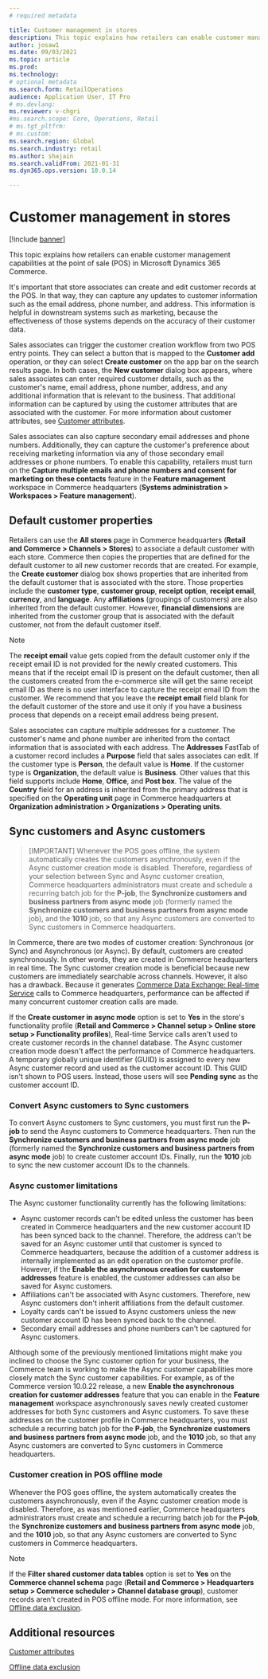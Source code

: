 ```yaml
---
# required metadata

title: Customer management in stores
description: This topic explains how retailers can enable customer management capabilities at the point of sale (POS) in Microsoft Dynamics 365 Commerce.
author: josaw1
ms.date: 09/03/2021
ms.topic: article
ms.prod: 
ms.technology: 
# optional metadata
ms.search.form: RetailOperations
audience: Application User, IT Pro
# ms.devlang: 
ms.reviewer: v-chgri
#ms.search.scope: Core, Operations, Retail
# ms.tgt_pltfrm: 
# ms.custom: 
ms.search.region: Global
ms.search.industry: retail
ms.author: shajain
ms.search.validFrom: 2021-01-31
ms.dyn365.ops.version: 10.0.14

---
```


# Customer management in stores

[!include [banner](includes/banner.md)]

This topic explains how retailers can enable customer management capabilities at the point of sale (POS) in Microsoft Dynamics 365 Commerce.

It's important that store associates can create and edit customer records at the POS. In that way, they can capture any updates to customer information such as the email address, phone number, and address. This information is helpful in downstream systems such as marketing, because the effectiveness of those systems depends on the accuracy of their customer data.

Sales associates can trigger the customer creation workflow from two POS entry points. They can select a button that is mapped to the **Customer add** operation, or they can select **Create customer** on the app bar on the search results page. In both cases, the **New customer** dialog box appears, where sales associates can enter required customer details, such as the customer's name, email address, phone number, address, and any additional information that is relevant to the business. That additional information can be captured by using the customer attributes that are associated with the customer. For more information about customer attributes, see [Customer attributes](dev-itpro/customer-attributes.md).

Sales associates can also capture secondary email addresses and phone numbers. Additionally, they can capture the customer's preference about receiving marketing information via any of those secondary email addresses or phone numbers. To enable this capability, retailers must turn on the **Capture multiple emails and phone numbers and consent for marketing on these contacts** feature in the **Feature management** workspace in Commerce headquarters (**Systems administration \> Workspaces \> Feature management**).

## Default customer properties

Retailers can use the **All stores** page in Commerce headquarters (**Retail and Commerce \> Channels \> Stores**) to associate a default customer with each store. Commerce then copies the properties that are defined for the default customer to all new customer records that are created. For example, the **Create customer** dialog box shows properties that are inherited from the default customer that is associated with the store. Those properties include the **customer type**, **customer group**, **receipt option**, **receipt email**, **currency**, and **language**. Any **affiliations** (groupings of customers) are also inherited from the default customer. However, **financial dimensions** are inherited from the customer group that is associated with the default customer, not from the default customer itself.

> [!NOTE]
> The **receipt email** value gets copied from the default customer only if the receipt email ID is not provided for the newly created customers. This means that if the receipt email ID is present on the default customer, then all the customers created from the e-commerce site will get the same receipt email ID as there is no user interface to capture the receipt email ID from the customer. We recommend that you leave the **receipt email** field blank for the default customer of the store and use it only if you have a business process that depends on a receipt email address being present. 

Sales associates can capture multiple addresses for a customer. The customer's name and phone number are inherited from the contact information that is associated with each address. The **Addresses** FastTab of a customer record includes a **Purpose** field that sales associates can edit. If the customer type is **Person**, the default value is **Home**. If the customer type is **Organization**, the default value is **Business**. Other values that this field supports include **Home**, **Office**, and **Post box**. The value of the **Country** field for an address is inherited from the primary address that is specified on the **Operating unit** page in Commerce headquarters at **Organization administration \> Organizations \> Operating units**.

## Sync customers and Async customers

> [IMPORTANT]
> Whenever the POS goes offline, the system automatically creates the customers asynchronously, even if the Async customer creation mode is disabled. Therefore, regardless of your selection between Sync and Async customer creation, Commerce headquarters administrators must create and schedule a recurring batch job for the **P-job**, the **Synchronize customers and business partners from async mode** job (formerly named the **Synchronize customers and business partners from async mode** job), and the **1010** job, so that any Async customers are converted to Sync customers in Commerce headquarters.

In Commerce, there are two modes of customer creation: Synchronous (or Sync) and Asynchronous (or Async). By default, customers are created synchronously. In other words, they are created in Commerce headquarters in real time. The Sync customer creation mode is beneficial because new customers are immediately searchable across channels. However, it also has a drawback. Because it generates [Commerce Data Exchange: Real-time Service](dev-itpro/define-retail-channel-communications-cdx.md#realtime-service) calls to Commerce headquarters, performance can be affected if many concurrent customer creation calls are made.

If the **Create customer in async mode** option is set to **Yes** in the store's functionality profile (**Retail and Commerce \> Channel setup \> Online store setup \> Functionality profiles**), Real-time Service calls aren't used to create customer records in the channel database. The Async customer creation mode doesn't affect the performance of Commerce headquarters. A temporary globally unique identifier (GUID) is assigned to every new Async customer record and used as the customer account ID. This GUID isn't shown to POS users. Instead, those users will see **Pending sync** as the customer account ID. 

### Convert Async customers to Sync customers

To convert Async customers to Sync customers, you must first run the **P-job** to send the Async customers to Commerce headquarters. Then run the **Synchronize customers and business partners from async mode** job (formerly named the **Synchronize customers and business partners from async mode** job) to create customer account IDs. Finally, run the **1010** job to sync the new customer account IDs to the channels.

### Async customer limitations

The Async customer functionality currently has the following limitations:

- Async customer records can't be edited unless the customer has been created in Commerce headquarters and the new customer account ID has been synced back to the channel. Therefore, the address can't be saved for an Async customer until that customer is synced to Commerce headquarters, because the addition of a customer address is internally implemented as an edit operation on the customer profile. However, if the **Enable the asynchronous creation for customer addresses** feature is enabled, the customer addresses can also be saved for Async customers.
- Affiliations can't be associated with Async customers. Therefore, new Async customers don't inherit affiliations from the default customer.
- Loyalty cards can't be issued to Async customers unless the new customer account ID has been synced back to the channel.
- Secondary email addresses and phone numbers can't be captured for Async customers.

Although some of the previously mentioned limitations might make you inclined to choose the Sync customer option for your business, the Commerce team is working to make the Async customer capabilities more closely match the Sync customer capabilities. For example, as of the Commerce version 10.0.22 release, a new **Enable the asynchronous creation for customer addresses** feature that you can enable in the **Feature management** workspace asynchronously saves newly created customer addresses for both Sync customers and Async customers. To save these addresses on the customer profile in Commerce headquarters, you must schedule a recurring batch job for the **P-job**, the **Synchronize customers and business partners from async mode** job, and the **1010** job, so that any Async customers are converted to Sync customers in Commerce headquarters.

### Customer creation in POS offline mode

Whenever the POS goes offline, the system automatically creates the customers asynchronously, even if the Async customer creation mode is disabled. Therefore, as was mentioned earlier, Commerce headquarters administrators must create and schedule a recurring batch job for the **P-job**, the **Synchronize customers and business partners from async mode** job, and the **1010** job, so that any Async customers are converted to Sync customers in Commerce headquarters.

> [!NOTE]
> If the **Filter shared customer data tables** option is set to **Yes** on the **Commerce channel schema** page (**Retail and Commerce \> Headquarters setup \> Commerce scheduler \> Channel database group**), customer records aren't created in POS offline mode. For more information, see [Offline data exclusion](dev-itpro/implementation-considerations-cdx.md#offline-data-exclusion).

## Additional resources

[Customer attributes](dev-itpro/customer-attributes.md)

[Offline data exclusion](dev-itpro/implementation-considerations-cdx.md#offline-data-exclusion)
